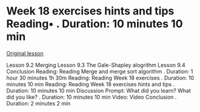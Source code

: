 # Week 18 exercises hints and tips Reading• . Duration: 10 minutes 10 min

[Original lesson](https://www.coursera.org/learn/uol-fundamentals-of-computer-science/supplement/uvEst/week-18-exercises-hints-and-tips)

Lesson 9.2 Merging Lesson 9.3 The Gale-Shapley alogrithm Lesson 9.4 Conclusion Reading: Reading Merge and merge sort algorithm . Duration: 1 hour 30 minutes 1h 30m Reading: Reading Week 18 exercises . Duration: 10 minutes 10 min Reading: Reading Week 18 exercises hints and tips . Duration: 10 minutes 10 min Discussion Prompt: What did you learn? What did you like? . Duration: 10 minutes 10 min Video: Video Conclusion . Duration: 2 minutes 2 min

